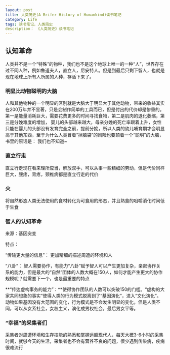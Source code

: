 ```yaml
---
layout: post
title: 人类简史(A Brifer History of Humankind)读书笔记
category: Life
tags: 读书笔记，人类简史
description： 《人类简史》读书笔记
---
```


## 认知革命

人类并不是一个“特殊”的物种，我们也不是这个地球上唯一的一种“人”，世界存在过不同人种，例如鲁道夫人，直立人，尼安特人。但是到最后只剩下智人，也就是现在地球上所有人所属的人种，存活下来了。

### 明显比动物聪明的大脑

人和其他物种的一个明显的区别就是大脑大于明显大于其他动物，带来的收益其实在200万年并不显著，只是会制作简单的工具而已，但是付出的代价却是惨重的。第一是能量消耗巨大，需要花费更多的时间寻找食物，第二是肌肉的退化萎缩，第三是分娩难度的增加， 婴儿的头部越来越大，母亲分娩的死亡率跟着上升，女性只能在婴儿的头部没有发育完全之前，提前分娩，所以人类的幼儿哺育期才会明显高于其他东西，至于为什么人类冒着“掉脑袋”的风险也要顶着一个“聪明”的大脑，书里的原话是： 我们也不知道~

### 直立行走

直立行走现在看来理所应当，解放双手，可以从事一些精细的劳动，但是代价同样巨大，腰疼，背疼，颈椎病都是直立行走的代价

### 火

将自然形态人类无法使用的食材转化为可食用的形态，并且熟食的咀嚼消化时间低于生食

### 智人的认知革命

来源：基因突变

特点：

“传输更大量的信息”： 更加精细的描述周遭的环境和人

“八卦”： 智人需要协作，有能力“八卦”赋予智人可以产生更加复杂，亲密协作关系的能力，但是最大的“自然”团体的人数大概在150人，如何才能产生更大的协作规模呢？就需要下一个，也是最重要的特点

**“传达虚构事务的能力”：**使得协作团队的人数可以突破150的门槛。“虚构的大家共同想象的事实”使得人类的行为模式脱离到了“基因演化”，进入“文化演化”。动物如果基因没有大范围的变化，行为模式是不会发生明显的变化，但是人类不同，可以从女系社会，女权主义，演化成男权社会，最后男女平等。

### “幸福”的采集者们

采集者对周遭环境和生存技能的熟悉和掌握远超现代人，每天大概3-6小时的采集时间，就够今天的生活，采集者也不会有营养不良的问题，很少遇到传染病，疾病很难流行

